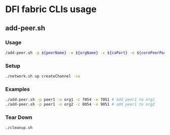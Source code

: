 # DFI fabric CLIs usage

## add-peer.sh

### Usage

```sh
/add-peer.sh -p ${peerName} -o ${orgName} -c ${caPort} -e ${corePeerPort}
```

### Setup

```sh
./network.sh up createChannel -ca
```

### Examples

```sh
./add-peer.sh -p peer1 -o org1 -c 7054 -e 7051 # add peer1 to org1
./add-peer.sh -p peer1 -o org2 -c 8054 -e 9051 # add peer1 to org2
```

### Tear Down

```sh
./cleanup.sh
```
